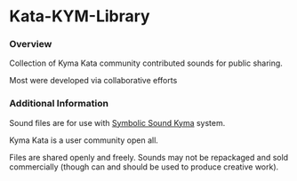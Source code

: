 # Kata-KYM-Library

### Overview
Collection of Kyma Kata community contributed sounds for public sharing.

Most were developed via collaborative efforts 


### Additional Information 

Sound files are for use with [Symbolic Sound Kyma](https://kyma.symbolicsound.com) system.  

Kyma Kata is a user community open all.

Files are shared openly and freely.  Sounds may not be repackaged and sold commercially (though can and should be used to produce creative work).


